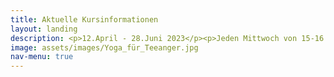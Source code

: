 ```yaml
---
title: Aktuelle Kursinformationen
layout: landing
description: <p>12.April - 28.Juni 2023</p><p>Jeden Mittwoch von 15-16 Uhr</p><p>Für alle zwischen 13 und 17 Jahren</p><p>10er Kurs für 110€</p><p>Fragen & Anmeldungen:yoga.bei.verena@gmail.com oder unter tbd</p>
image: assets/images/Yoga_für_Teeanger.jpg
nav-menu: true
---
```


<!-- Main -->
<div id="main">




